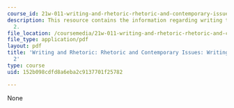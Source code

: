 ```yaml
---
course_id: 21w-011-writing-and-rhetoric-rhetoric-and-contemporary-issues-fall-2015
description: This resource contains the information regarding writing tips for essay
  2.
file_location: /coursemedia/21w-011-writing-and-rhetoric-rhetoric-and-contemporary-issues-fall-2015/152b098cdfd8a6eba2c9137701f25782_MIT21W_011F15_writing2.pdf
file_type: application/pdf
layout: pdf
title: 'Writing and Rhetoric: Rhetoric and Contemporary Issues: Writing Tips for Essay
  2'
type: course
uid: 152b098cdfd8a6eba2c9137701f25782

---
```

None